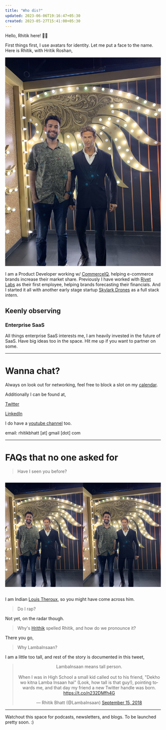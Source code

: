```yaml
---
title: "Who dis?"
updated: 2023-06-06T19:16:47+05:30
created: 2023-05-27T15:41:00+05:30
---
```



Hello, Rhitik here! 👋🏼

First things first, I use avatars for identity. Let me put a face to the name. Here is Rhitik, with Hritik Roshan,

<center>

![drawing|400](public/images/rhitik.jpg)

</center>


I am a Product Developer working w/ [CommerceIQ](https://commerceiq.ai/), helping e-commerce brands increase their market share. Previously I have worked with [Rivet Labs](https://rivetlabs.io/) as their first employee, helping brands forecasting their financials. And I started it all with another early stage startup [Skylark Drones](https://skylarkdrones.com/) as a full stack intern.

## Keenly observing

### Enterprise SaaS

All things enterprise SaaS interests me, I am heavily invested in the future of SaaS. Have big ideas too in the space. Hit me up if you want to partner on some.

---

# Wanna chat?

Always on look out for networking, feel free to block a slot on my [calendar](https://calendly.com/rhitik/30min).

Additionally I can be found at,

[Twitter](https://twitter.com/lambainsaan)

[LinkedIn](https://www.linkedin.com/in/rhitik-bhatt/)

I do have a [youtube channel](https://www.youtube.com/c/RhitikBhatt/videos) too.

email: rhitikbhatt [at] gmail [dot] com

---

# FAQs that no one asked for

> Have I seen you before?

<center style="display:flex">

<div>

![drawing|400](public/images/rhitik.jpg)

</div>
<div>

![drawing|400](public/images/rhitik.jpg)

</div>

</center>

I am Indian [Louis Theroux](https://www.youtube.com/watch?v=FSfRRBNPfFs), so you might have come across him.

> Do I rap?

Not yet, on the radar though.

> Why's [Hrithik](https://en.wikipedia.org/wiki/Hrithik_Roshan) spelled Rhitik, and how do we pronounce it?

There you go,

> Why LambaInsaan?

I am a little too tall, and rest of the story is documented in this tweet,

<center>

<blockquote class="twitter-tweet"><p lang="en" dir="ltr">LambaInsaan means tall person.<br><br>When I was in High School a small kid called out to his friend, &quot;Dekho wo kitna Lamba Insaan hai&quot; (Look, how tall is that guy!), pointing towards me, and that day my friend a new Twitter handle was born. <a href="https://t.co/n232DMfh4G">https://t.co/n232DMfh4G</a></p>&mdash; Rhitik Bhatt (@LambaInsaan) <a href="https://twitter.com/LambaInsaan/status/1040835897111920642?ref_src=twsrc%5Etfw">September 15, 2018</a></blockquote> <script async src="https://platform.twitter.com/widgets.js" charset="utf-8"></script>

</center>


---

Watchout this space for podcasts, newsletters, and blogs. To be launched pretty soon. :)